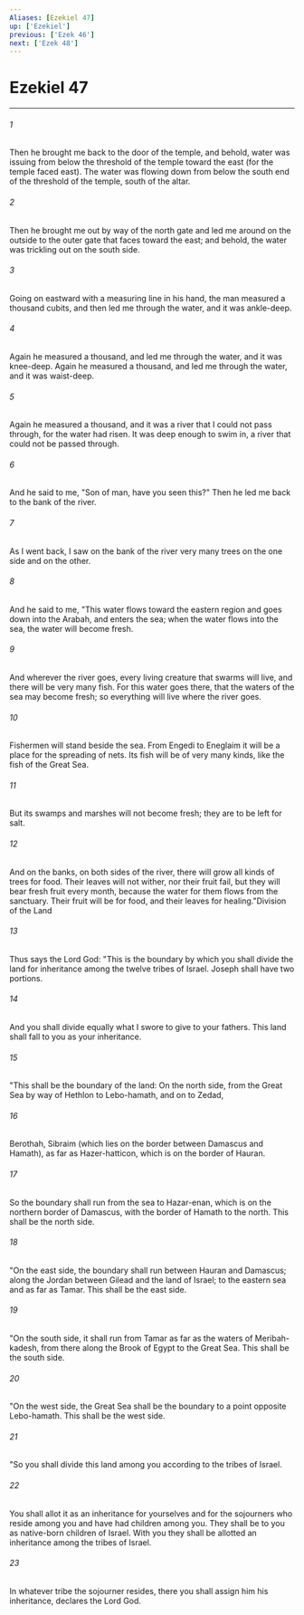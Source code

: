 ```yaml
---
Aliases: [Ezekiel 47]
up: ['Ezekiel']
previous: ['Ezek 46']
next: ['Ezek 48']
---
```

# Ezekiel 47
***



###### 1 
Then he brought me back to the door of the temple, and behold, water was issuing from below the threshold of the temple toward the east (for the temple faced east). The water was flowing down from below the south end of the threshold of the temple, south of the altar. 

###### 2 
Then he brought me out by way of the north gate and led me around on the outside to the outer gate that faces toward the east; and behold, the water was trickling out on the south side. 

###### 3 
Going on eastward with a measuring line in his hand, the man measured a thousand cubits, and then led me through the water, and it was ankle-deep. 

###### 4 
Again he measured a thousand, and led me through the water, and it was knee-deep. Again he measured a thousand, and led me through the water, and it was waist-deep. 

###### 5 
Again he measured a thousand, and it was a river that I could not pass through, for the water had risen. It was deep enough to swim in, a river that could not be passed through. 

###### 6 
And he said to me, "Son of man, have you seen this?" Then he led me back to the bank of the river. 

###### 7 
As I went back, I saw on the bank of the river very many trees on the one side and on the other. 

###### 8 
And he said to me, "This water flows toward the eastern region and goes down into the Arabah, and enters the sea; when the water flows into the sea, the water will become fresh. 

###### 9 
And wherever the river goes, every living creature that swarms will live, and there will be very many fish. For this water goes there, that the waters of the sea may become fresh; so everything will live where the river goes. 

###### 10 
Fishermen will stand beside the sea. From Engedi to Eneglaim it will be a place for the spreading of nets. Its fish will be of very many kinds, like the fish of the Great Sea. 

###### 11 
But its swamps and marshes will not become fresh; they are to be left for salt. 

###### 12 
And on the banks, on both sides of the river, there will grow all kinds of trees for food. Their leaves will not wither, nor their fruit fail, but they will bear fresh fruit every month, because the water for them flows from the sanctuary. Their fruit will be for food, and their leaves for healing."Division of the Land 

###### 13 
Thus says the Lord God: "This is the boundary by which you shall divide the land for inheritance among the twelve tribes of Israel. Joseph shall have two portions. 

###### 14 
And you shall divide equally what I swore to give to your fathers. This land shall fall to you as your inheritance. 

###### 15 
"This shall be the boundary of the land: On the north side, from the Great Sea by way of Hethlon to Lebo-hamath, and on to Zedad, 

###### 16 
Berothah, Sibraim (which lies on the border between Damascus and Hamath), as far as Hazer-hatticon, which is on the border of Hauran. 

###### 17 
So the boundary shall run from the sea to Hazar-enan, which is on the northern border of Damascus, with the border of Hamath to the north. This shall be the north side. 

###### 18 
"On the east side, the boundary shall run between Hauran and Damascus; along the Jordan between Gilead and the land of Israel; to the eastern sea and as far as Tamar. This shall be the east side. 

###### 19 
"On the south side, it shall run from Tamar as far as the waters of Meribah-kadesh, from there along the Brook of Egypt to the Great Sea. This shall be the south side. 

###### 20 
"On the west side, the Great Sea shall be the boundary to a point opposite Lebo-hamath. This shall be the west side. 

###### 21 
"So you shall divide this land among you according to the tribes of Israel. 

###### 22 
You shall allot it as an inheritance for yourselves and for the sojourners who reside among you and have had children among you. They shall be to you as native-born children of Israel. With you they shall be allotted an inheritance among the tribes of Israel. 

###### 23 
In whatever tribe the sojourner resides, there you shall assign him his inheritance, declares the Lord God.

